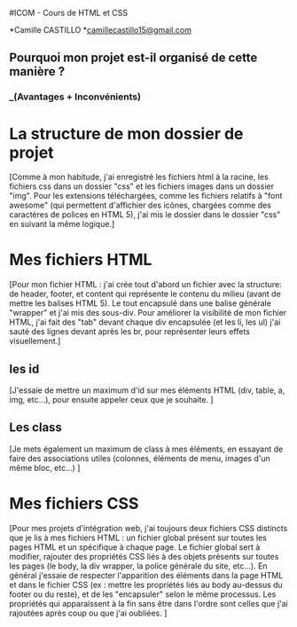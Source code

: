 #ICOM - Cours de HTML et CSS

*Camille CASTILLO
*camillecastillo15@gmail.com

## Pourquoi mon projet est-il organisé de cette manière ?
### _(Avantages + Inconvénients)

La structure de mon dossier de projet
=================
[Comme à mon habitude, j'ai enregistré les fichiers html à la racine, 
les fichiers css dans un dossier "css" et les fichiers images dans un dossier "img".
Pour les extensions téléchargées, comme les fichiers relatifs à "font awesome" 
(qui permettent d'affichier des icônes, chargées comme des caractères de polices en HTML 5),
 j'ai mis le dossier dans le dossier "css" en suivant la même logique.]

Mes fichiers HTML
=================
[Pour mon fichier HTML : j'ai crée tout d'abord un fichier avec la structure: de header, footer, et content qui représente le contenu du milieu (avant de mettre les balises HTML 5). 
Le tout encapsulé dans une balise générale "wrapper" et j'ai mis des sous-div.
Pour améliorer la visibilité de mon fichier HTML, j'ai fait des "tab" devant chaque div encapsulée (et les li, les ul)
j'ai sauté des lignes devant après les br, pour représenter leurs effets visuellement.]

les id
-------------------
[J'essaie de mettre un maximum d'id sur mes éléments HTML (div, table, a, img, etc...), pour ensuite appeler ceux que je souhaite.
]

Les class
--------
[Je mets également un maximum de class à mes éléments, en essayant de faire des associations utiles (colonnes, éléments de menu, images d'un même bloc, etc...)
]

Mes fichiers CSS
=================
[Pour mes projets d'intégration web, j'ai toujours deux fichiers CSS distincts que je lis à mes fichiers HTML : un fichier global présent sur toutes les pages HTML et un spécifique à chaque page. Le fichier global sert à modifier, rajouter des propriétés CSS liés à des objets présents sur toutes les pages (le body, la div wrapper, la police générale du site, etc...).
En général j'essaie de respecter l'apparition des éléments dans la page HTML et dans le fichier CSS (ex : mettre les propriétés liés au body au-dessus du footer ou du reste), et de les "encapsuler" selon le même processus.
Les propriétés qui apparaissent à la fin sans être dans l'ordre sont celles que j'ai rajoutées après coup ou que j'ai oubliées.
]
